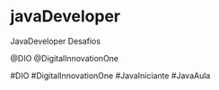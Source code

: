 # javaDeveloper
JavaDeveloper Desafios

@DIO
@DigitalInnovationOne

#DIO
#DigitalInnovationOne
#JavaIniciante
#JavaAula
